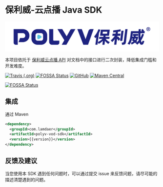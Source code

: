 # 保利威-云点播 Java SDK

[![](LOGO.png)](http://www.polyv.net)

本项目依托于 [保利威云点播 API](http://dev.polyv.net/category/videoproduct/v-api/) 对文档中的接口进行二次封装，降低集成门槛和开发难度。

[![Travis (.org)](https://img.shields.io/travis/huangzijian888/Polyv-Vod-SDK)](https://travis-ci.org/github/huangzijian888/Polyv-Vod-SDK) [![FOSSA Status](https://app.fossa.com/api/projects/git%2Bgithub.com%2Fhuangzijian888%2FPolyv-Vod-SDK.svg?type=shield)](https://app.fossa.com/projects/git%2Bgithub.com%2Fhuangzijian888%2FPolyv-Vod-SDK?ref=badge_shield)
 [![GitHub](https://img.shields.io/github/license/huangzijian888/Polyv-Vod-SDK)](https://github.com/huangzijian888/Polyv-Vod-SDK/blob/master/LICENSE)  [![Maven Central](https://img.shields.io/maven-central/v/com.lamdaer/polyv-vod-sdk)](https://search.maven.org/search?q=a:polyv-vod-sdk)  


[![FOSSA Status](https://app.fossa.com/api/projects/git%2Bgithub.com%2Fhuangzijian888%2FPolyv-Vod-SDK.svg?type=large)](https://app.fossa.com/projects/git%2Bgithub.com%2Fhuangzijian888%2FPolyv-Vod-SDK?ref=badge_large)

## 集成

通过 Maven

```xml
<dependency>
  <groupId>com.lamdaer</groupId>
  <artifactId>polyv-vod-sdk</artifactId>
  <version>{{version}}</version>
</dependency>
```

## 反馈及建议

当您使用本 SDK 遇到任何问题时，可以通过提交 issue 来反馈问题，请尽可能的描述清楚遇到的问题。